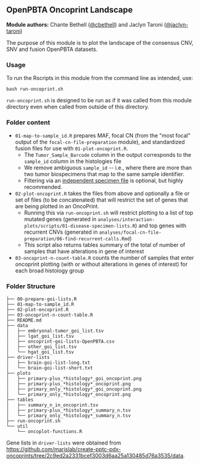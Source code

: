 ## OpenPBTA Oncoprint Landscape

**Module authors:** Chante Bethell ([@cbethell](https://github.com/cbethell)) and Jaclyn Taroni ([@jaclyn-taroni](https://github.com/jaclyn-taroni))

The purpose of this module is to plot the landscape of the consensus CNV, SNV and fusion OpenPBTA datasets.

### Usage

To run the Rscripts in this module from the command line as intended, use:

```
bash run-oncoprint.sh
```

`run-oncoprint.sh` is designed to be run as if it was called from this module directory even when called from outside of this directory.

### Folder content

* `01-map-to-sample_id.R` prepares MAF, focal CN (from the "most focal" output of the `focal-cn-file-preparation` module), and standardized fusion files for use with `01-plot-oncoprint.R`. 
  * The `Tumor_Sample_Barcode` column in the output corresponds to the `sample_id` column in the histologies file
  * We remove ambiguous `sample_id` -- i.e., where there are more than two tumor biospecimens that map to the same sample identifier.
  * Filtering via an [independent specimen file](https://alexslemonade.github.io/OpenPBTA-manuscript/#selection-of-independent-samples) is optional, but highly recommended.
* `02-plot-oncoprint.R` takes the files from above and optionally a file or set of files (to be concatenated) that will restrict the set of genes that are being plotted in an OncoPrint.
	* Running this via `run-oncoprint.sh` will restrict plotting to a list of top mutated genes (generated in `analyses/interaction-plots/scripts/01-disease-specimen-lists.R`) and top genes with recurrent CNVs (generated in `analyses/focal-cn-file-preparation/06-find-recurrent-calls.Rmd`)
  * This script also returns tables summary of the total of number of samples that have alterations in gene of interest
* `03-oncoprint-n-count-table.R` counts the number of samples that enter oncoprint plotting (with or without alterations in genes of interest) for each broad histology group

### Folder Structure

```
├── 00-prepare-goi-lists.R
├── 01-map-to-sample_id.R
├── 02-plot-oncoprint.R
├── 03-oncoprint-n-count-table.R
├── README.md
├── data
│   ├── embryonal-tumor_goi_list.tsv
│   ├── lgat_goi_list.tsv
│   ├── oncoprint-goi-lists-OpenPBTA.csv
│   ├── other_goi_list.tsv
│   └── hgat_goi_list.tsv
├── driver-lists
│   ├── brain-goi-list-long.txt
│   └── brain-goi-list-short.txt
├── plots
│   ├── primary-plus_*histology*_goi_oncoprint.png
│   ├── primary-plus_*histology*_oncoprint.png
│   ├── primary_only_*histology*_goi_oncoprint.png
│   └── primary_only_*histology*_oncoprint.png
├── tables
│   ├── summary_n_in_oncoprint.tsv
│   ├── primary-plus_*histology*_summary_n.tsv
│   └── primary_only_*histology*_summary_n.tsv
├── run-oncoprint.sh
└── util
    └── oncoplot-functions.R
```

Gene lists in `driver-lists` were obtained from https://github.com/marislab/create-pptc-pdx-oncoprints/tree/2c9ed2a2331bcef3003d6aa25a130485d76a3535/data.
